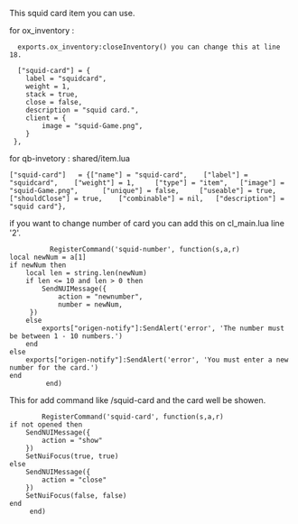 This squid card item you can use.

            

for ox_inventory :
                                                                                                                                      
      exports.ox_inventory:closeInventory() you can change this at line 18.

      ["squid-card"] = {
		label = "squidcard",
		weight = 1,
		stack = true,
		close = false,
		description = "squid card.",
		client = {
			image = "squid-Game.png",
		}
	 },
    
 for qb-invetory : shared/item.lua

    ["squid-card"] 	 = {["name"] = "squid-card",	["label"] = "squidcard", 	["weight"] = 1, 	["type"] = "item", 	 ["image"] = "squid-Game.png", 		["unique"] = false, 	["useable"] = true, 	["shouldClose"] = true,    ["combinable"] = nil,   ["description"] = "squid card"},


if you want to change number of card you can add this on cl_main.lua line '2'.
 
              RegisterCommand('squid-number', function(s,a,r)
    local newNum = a[1]
    if newNum then 
        local len = string.len(newNum)
        if len <= 10 and len > 0 then
            SendNUIMessage({
                action = "newnumber",
                number = newNum,
         })
        else
            exports["origen-notify"]:SendAlert('error', 'The number must be between 1 - 10 numbers.')
        end
    else
        exports["origen-notify"]:SendAlert('error', 'You must enter a new number for the card.')
    end
             end)
 
 This for add command like /squid-card and the card well be showen.

            RegisterCommand('squid-card', function(s,a,r)
    if not opened then
        SendNUIMessage({
            action = "show"
        })
        SetNuiFocus(true, true)
    else
        SendNUIMessage({
            action = "close"
        })
        SetNuiFocus(false, false)
    end
         end) 
